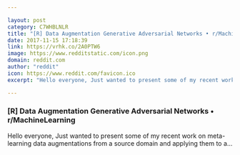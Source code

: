 ```yaml
---

layout: post
category: C7WHBLNLR
title: "[R] Data Augmentation Generative Adversarial Networks • r/MachineLearning"
date: 2017-11-15 17:18:39
link: https://vrhk.co/2A0PTW6
image: https://www.redditstatic.com/icon.png
domain: reddit.com
author: "reddit"
icon: https://www.reddit.com/favicon.ico
excerpt: "Hello everyone, Just wanted to present some of my recent work on meta-learning data augmentations from a source domain and applying them to a..."

---
```


### [R] Data Augmentation Generative Adversarial Networks • r/MachineLearning

Hello everyone, Just wanted to present some of my recent work on meta-learning data augmentations from a source domain and applying them to a...